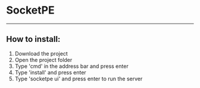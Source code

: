 # SocketPE
---

## How to install:

1. Download the project
2. Open the project folder
3. Type 'cmd' in the address bar and press enter
4. Type 'install' and press enter
5. Type 'socketpe ui' and press enter to run the server